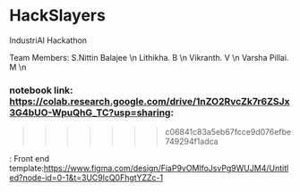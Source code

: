 # HackSlayers

IndustriAI Hackathon

Team Members:
S.Nittin Balajee \n
Lithikha. B    \n
Vikranth. V     \n
Varsha Pillai. M  \n



### notebook link: https://colab.research.google.com/drive/1nZO2RvcZk7r6ZSJx3G4bUO-WpuQhG_TC?usp=sharing:
>>>>>>> c06841c83a5eb67fcce9d076efbe749294f1adca

: Front end template:https://www.figma.com/design/FiaP9vOMlfoJsvPg9WUJM4/Untitled?node-id=0-1&t=3UC9lcQ0FhgtYZZc-1 
